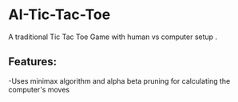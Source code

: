 # AI-Tic-Tac-Toe
A traditional  Tic Tac Toe Game with human vs computer setup .
## Features:
-Uses minimax algorithm and alpha beta pruning for calculating the computer's moves 
